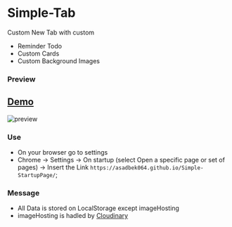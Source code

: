 # Simple-Tab
Custom New Tab with custom
* Reminder Todo
* Custom Cards
* Custom Background Images


### Preview
## [Demo](https://asadbek064.github.io/Simple-StartupPage/)
![preview](https://i.imgur.com/VS5aB4R.png)


### Use
* On your browser go to settings
* Chrome -> Settings -> On startup (select Open a specific page or set of pages) -> Insert the Link `https://asadbek064.github.io/Simple-StartupPage/`;


### Message
* All Data is stored on LocalStorage except imageHosting 
*  imageHosting is hadled by [Cloudinary]("https://cloudinary.com/")  